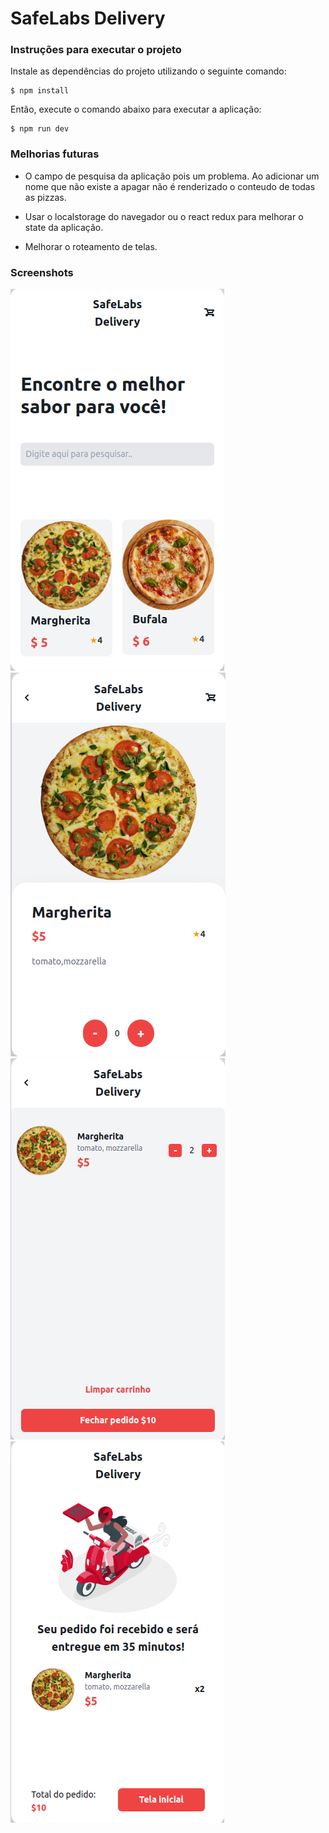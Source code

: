 # SafeLabs Delivery


### Instruções para executar o projeto


Instale as dependências do projeto utilizando o seguinte comando:
```
$ npm install
```

Então, execute o comando abaixo para executar a aplicação:
```
$ npm run dev
```

### Melhorias futuras

- O campo de pesquisa da aplicação pois um problema. Ao adicionar um nome que não existe a apagar não é renderizado o conteudo de todas as pizzas.

- Usar o localstorage do navegador ou o react redux para melhorar o state da aplicação.

- Melhorar o roteamento de telas.


### Screenshots

![alt-text-1](screenshots/screen1.png "Tela inicial")
![alt-text-2](screenshots/screen2.png "Tela de detalhamento do produto")
![alt-text-3](screenshots/screen3.png "Tela de carrinho")
![alt-text-4](screenshots/screen4.png "Tela de finalizado pedido")